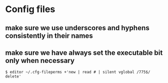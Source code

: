 # Config files
## make sure we use underscores and hyphens consistently in their names

## make sure we have always set the executable bit only when necessary

    $ editor ~/.cfg-fileperms +'new | read # | silent vglobal /775$/ delete'

